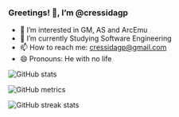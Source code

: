 ### Greetings! 👋, I’m @cressidagp

- 👀 I’m interested in GM, AS and ArcEmu
- 🌱 I’m currently Studying Software Engineering 
- 📫 How to reach me: cressidagp@gmail.com
- 😄 Pronouns: He with no life


<!---
cressidagp/cressidagp is a ✨ special ✨ repository because its `README.md` (this file) appears on your GitHub profile.
You can click the Preview link to take a look at your changes.

Here are some ideas to get you started:
- 🔭 I’m currently working on ...
- 🌱 I’m currently learning ...
- 👯 I’m looking to collaborate on ...
- 🤔 I’m looking for help with ...
- 💬 Ask me about ...
- 📫 How to reach me: ...
- 😄 Pronouns: ...
- ⚡ Fun fact: ...
--->

![GitHub stats](https://github-readme-stats.vercel.app/api?username=cressidagp&show_icons=true&theme=dark)

![GitHub metrics](https://metrics.lecoq.io/cressidagp)

![GitHub streak stats](https://github-readme-streak-stats.herokuapp.com/?user=cressidagp&theme=dark)
